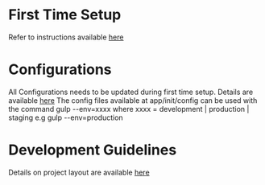# First Time Setup
Refer to instructions available [here](http://blog.codekart.com/ionicplus-development-guidelines/)

# Configurations
All Configurations needs to be updated during first time setup. Details are available [here](https://ionicplus.wordpress.com/ionicplus-configurations/)
The config files available at app/init/config can be used with the command gulp --env=xxxx where xxxx = development | production | staging
e.g gulp --env=production

# Development Guidelines
Details on project layout are available [here](http://blog.codekart.com/ionicplus-development-guidelines/)
